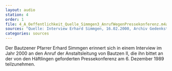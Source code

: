 ```yaml
---
layout: audio
station: 4
order: 1
file: 4_A_Oeffentlichkeit_Quelle_Simmgen3_AnrufWegenPressekonferenz.m4a
sources: "Quelle: Interview Erhard Simmgen, 16.02.2000, Archiv Gedenkst&auml;tte Bautzen"
categories: sources
---
```

Der Bautzener Pfarrer Erhard Simmgen erinnert sich in einem Interview im Jahr 2000 an den Anruf der Anstaltsleitung von Bautzen II, die ihn bittet an der von den H&auml;ftlingen geforderten Pressekonferenz am 6. Dezember 1989 teilzunehmen.